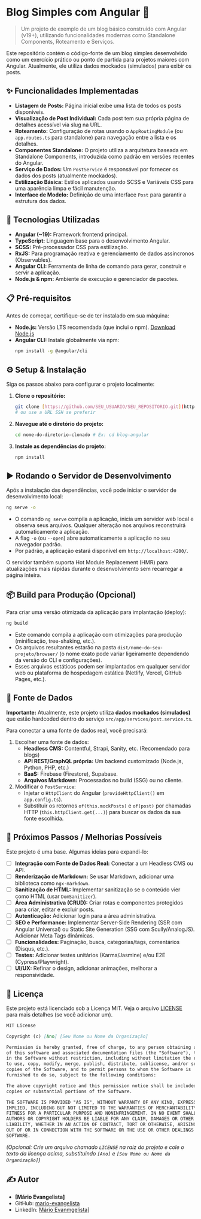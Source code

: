 # Blog Simples com Angular 📝

> Um projeto de exemplo de um blog básico construído com Angular (v19+), utilizando funcionalidades modernas como Standalone Components, Roteamento e Serviços.

Este repositório contém o código-fonte de um blog simples desenvolvido como um exercício prático ou ponto de partida para projetos maiores com Angular. Atualmente, ele utiliza dados mockados (simulados) para exibir os posts.

## ✨ Funcionalidades Implementadas

* **Listagem de Posts:** Página inicial exibe uma lista de todos os posts disponíveis.
* **Visualização de Post Individual:** Cada post tem sua própria página de detalhes acessível via slug na URL.
* **Roteamento:** Configuração de rotas usando o `AppRoutingModule` (ou `app.routes.ts` para standalone) para navegação entre a lista e os detalhes.
* **Componentes Standalone:** O projeto utiliza a arquitetura baseada em Standalone Components, introduzida como padrão em versões recentes do Angular.
* **Serviço de Dados:** Um `PostService` é responsável por fornecer os dados dos posts (atualmente mockados).
* **Estilização Básica:** Estilos aplicados usando SCSS e Variáveis CSS para uma aparência limpa e fácil manutenção.
* **Interface de Modelo:** Definição de uma interface `Post` para garantir a estrutura dos dados.

## 🚀 Tecnologias Utilizadas

* **Angular (~19):** Framework frontend principal.
* **TypeScript:** Linguagem base para o desenvolvimento Angular.
* **SCSS:** Pré-processador CSS para estilização.
* **RxJS:** Para programação reativa e gerenciamento de dados assíncronos (Observables).
* **Angular CLI:** Ferramenta de linha de comando para gerar, construir e servir a aplicação.
* **Node.js & npm:** Ambiente de execução e gerenciador de pacotes.

## 📋 Pré-requisitos

Antes de começar, certifique-se de ter instalado em sua máquina:

* **Node.js:** Versão LTS recomendada (que inclui o npm). [Download Node.js](https://nodejs.org/)
* **Angular CLI:** Instale globalmente via npm:
    ```bash
    npm install -g @angular/cli
    ```

## ⚙️ Setup & Instalação

Siga os passos abaixo para configurar o projeto localmente:

1.  **Clone o repositório:**
    ```bash
    git clone [https://github.com/SEU_USUARIO/SEU_REPOSITORIO.git](https://www.google.com/search?q=https://github.com/SEU_USUARIO/SEU_REPOSITORIO.git)
    # ou use a URL SSH se preferir
    ```

2.  **Navegue até o diretório do projeto:**
    ```bash
    cd nome-do-diretorio-clonado # Ex: cd blog-angular
    ```

3.  **Instale as dependências do projeto:**
    ```bash
    npm install
    ```

## ▶️ Rodando o Servidor de Desenvolvimento

Após a instalação das dependências, você pode iniciar o servidor de desenvolvimento local:

```bash
ng serve -o
````

  * O comando `ng serve` compila a aplicação, inicia um servidor web local e observa seus arquivos. Qualquer alteração nos arquivos reconstruirá automaticamente a aplicação.
  * A flag `-o` (ou `--open`) abre automaticamente a aplicação no seu navegador padrão.
  * Por padrão, a aplicação estará disponível em `http://localhost:4200/`.

O servidor também suporta Hot Module Replacement (HMR) para atualizações mais rápidas durante o desenvolvimento sem recarregar a página inteira.

## 📦 Build para Produção (Opcional)

Para criar uma versão otimizada da aplicação para implantação (deploy):

```bash
ng build
```

  * Este comando compila a aplicação com otimizações para produção (minificação, tree-shaking, etc.).
  * Os arquivos resultantes estarão na pasta `dist/nome-do-seu-projeto/browser/` (o nome exato pode variar ligeiramente dependendo da versão do CLI e configurações).
  * Esses arquivos estáticos podem ser implantados em qualquer servidor web ou plataforma de hospedagem estática (Netlify, Vercel, GitHub Pages, etc.).

## 💾 Fonte de Dados

**Importante:** Atualmente, este projeto utiliza **dados mockados (simulados)** que estão hardcoded dentro do serviço `src/app/services/post.service.ts`.

Para conectar a uma fonte de dados real, você precisará:

1.  Escolher uma fonte de dados:
      * **Headless CMS:** Contentful, Strapi, Sanity, etc. (Recomendado para blogs)
      * **API REST/GraphQL própria:** Um backend customizado (Node.js, Python, PHP, etc.)
      * **BaaS:** Firebase (Firestore), Supabase.
      * **Arquivos Markdown:** Processados no build (SSG) ou no cliente.
2.  Modificar o `PostService`:
      * Injetar o `HttpClient` do Angular (`provideHttpClient()` em `app.config.ts`).
      * Substituir os retornos `of(this.mockPosts)` e `of(post)` por chamadas HTTP (`this.httpClient.get(...)`) para buscar os dados da sua fonte escolhida.

## 🔮 Próximos Passos / Melhorias Possíveis

Este projeto é uma base. Algumas ideias para expandi-lo:

  * [ ] **Integração com Fonte de Dados Real:** Conectar a um Headless CMS ou API.
  * [ ] **Renderização de Markdown:** Se usar Markdown, adicionar uma biblioteca como `ngx-markdown`.
  * [ ] **Sanitização de HTML:** Implementar sanitização se o conteúdo vier como HTML (usar `DomSanitizer`).
  * [ ] **Área Administrativa (CRUD):** Criar rotas e componentes protegidos para criar, editar e excluir posts.
  * [ ] **Autenticação:** Adicionar login para a área administrativa.
  * [ ] **SEO e Performance:** Implementar Server-Side Rendering (SSR com Angular Universal) ou Static Site Generation (SSG com Scully/AnalogJS). Adicionar Meta Tags dinâmicas.
  * [ ] **Funcionalidades:** Paginação, busca, categorias/tags, comentários (Disqus, etc.).
  * [ ] **Testes:** Adicionar testes unitários (Karma/Jasmine) e/ou E2E (Cypress/Playwright).
  * [ ] **UI/UX:** Refinar o design, adicionar animações, melhorar a responsividade.

## 📄 Licença

Este projeto está licenciado sob a Licença MIT. Veja o arquivo [LICENSE](LICENSE) para mais detalhes (se você adicionar um).

```markdown
MIT License

Copyright (c) [Ano] [Seu Nome ou Nome da Organização]

Permission is hereby granted, free of charge, to any person obtaining a copy
of this software and associated documentation files (the "Software"), to deal
in the Software without restriction, including without limitation the rights
to use, copy, modify, merge, publish, distribute, sublicense, and/or sell
copies of the Software, and to permit persons to whom the Software is
furnished to do so, subject to the following conditions:

The above copyright notice and this permission notice shall be included in all
copies or substantial portions of the Software.

THE SOFTWARE IS PROVIDED "AS IS", WITHOUT WARRANTY OF ANY KIND, EXPRESS OR
IMPLIED, INCLUDING BUT NOT LIMITED TO THE WARRANTIES OF MERCHANTABILITY,
FITNESS FOR A PARTICULAR PURPOSE AND NONINFRINGEMENT. IN NO EVENT SHALL THE
AUTHORS OR COPYRIGHT HOLDERS BE LIABLE FOR ANY CLAIM, DAMAGES OR OTHER
LIABILITY, WHETHER IN AN ACTION OF CONTRACT, TORT OR OTHERWISE, ARISING FROM,
OUT OF OR IN CONNECTION WITH THE SOFTWARE OR THE USE OR OTHER DEALINGS IN THE
SOFTWARE.
```

*(Opcional: Crie um arquivo chamado `LICENSE` na raiz do projeto e cole o texto da licença acima, substituindo `[Ano]` e `[Seu Nome ou Nome da Organização]`)*

## ✍️ Autor

  * **[Mário Evangelista]**
  * GitHub: [mario-evangelista](https://www.google.com/url?sa=E&source=gmail&q=https://github.com/mario-evangelista)
  * LinkedIn: [Mário Evanmgelista](https://www.linkedin.com/in/marioevangelista)]
